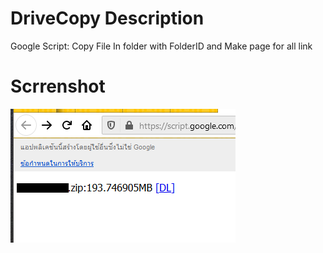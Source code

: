 # DriveCopy Description
Google Script: Copy File In folder with FolderID and Make page for all link

# Scrrenshot
![Screenshot.png](Screenshot.png)
